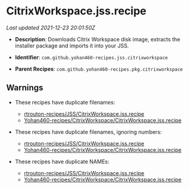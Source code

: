 # CitrixWorkspace.jss.recipe

_Last updated 2021-12-23 20:01:50Z_

- **Description**: Downloads Citrix Workspace disk image, extracts the installer package and imports it into your JSS.

- **Identifier**: `com.github.yohan460-recipes.jss.citrixworkspace`

- **Parent Recipes**: `com.github.yohan460-recipes.pkg.citrixworkspace`


## Warnings

- These recipes have duplicate filenames:
    - [rtrouton-recipes/JSS/CitrixWorkspace.jss.recipe](/autopkg-dupe-tracker/rtrouton-recipes/JSS/CitrixWorkspace.jss.recipe)
    - [Yohan460-recipes/CitrixWorkspace/CitrixWorkspace.jss.recipe](/autopkg-dupe-tracker/Yohan460-recipes/CitrixWorkspace/CitrixWorkspace.jss.recipe)

- These recipes have duplicate filenames, ignoring numbers:
    - [rtrouton-recipes/JSS/CitrixWorkspace.jss.recipe](/autopkg-dupe-tracker/rtrouton-recipes/JSS/CitrixWorkspace.jss.recipe)
    - [Yohan460-recipes/CitrixWorkspace/CitrixWorkspace.jss.recipe](/autopkg-dupe-tracker/Yohan460-recipes/CitrixWorkspace/CitrixWorkspace.jss.recipe)

- These recipes have duplicate NAMEs:
    - [rtrouton-recipes/JSS/CitrixWorkspace.jss.recipe](/autopkg-dupe-tracker/rtrouton-recipes/JSS/CitrixWorkspace.jss.recipe)
    - [Yohan460-recipes/CitrixWorkspace/CitrixWorkspace.jss.recipe](/autopkg-dupe-tracker/Yohan460-recipes/CitrixWorkspace/CitrixWorkspace.jss.recipe)